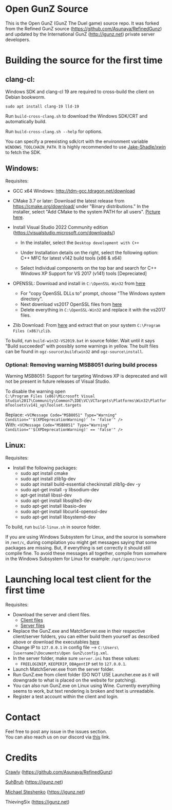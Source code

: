 # Open GunZ Source
This is the Open GunZ (GunZ The Duel game) source repo. It was forked from the Refined GunZ source (https://github.com/Asunaya/RefinedGunz) and updated by the International GunZ (http://igunz.net) private server developers.

# Building the source for the first time

## clang-cl:
Windows SDK and clang-cl 19 are required to cross-build the client on Debian bookworm.

`sudo apt install clang-19 lld-19`

Run `build-cross-clang.sh` to download the Windows SDK/CRT and automatically build.

Run `build-cross-clang.sh --help` for options.

You can specify a preexisting sdk/crt with the environment variable `WINDOWS_TOOLCHAIN_PATH`. It is highly recommended to use [Jake-Shadle/xwin](https://github.com/Jake-Shadle/xwin) to fetch the SDK.

## Windows:
Requisites:

* GCC x64 Windows: http://tdm-gcc.tdragon.net/download
* CMake 3.7 or later: Download the latest release from https://cmake.org/download/ under "Binary distributions." In the installer, select "Add CMake to the system PATH for all users". [Picture here](https://i.imgur.com/rQHLXX8.png).

* Install Visual Studio 2022 Community edition (https://visualstudio.microsoft.com/downloads/)

  - In the installer, select the `Desktop development with C++`

  - Under Installation details on the right, select the following option: C++ MFC for latest v142 build tools (x86 & x64)

  - Select Individual components on the top bar and search for C++ Windows XP Support for VS 2017 (v141) tools [Depreciated]


* OPENSSL: Download and install in `C:\OpenSSL-Win32` from [here](https://mega.nz/#!jLQWAQBJ!nT3v1FDHO80ikOmzsBZrImUpyh5ozE9mYnxdGXDDKWA)
  - For "copy OpenSSL DLLs to" prompt, choose "The Windows system directory".
  - Next download vs2017 OpenSSL files from [here](https://mega.nz/#!HfwCkIJa!UYvC9Sv2S24PFwHYEzWfrHevISTf1AmD9LuEMI8Yhco)
  - Delete everything in `C:\OpenSSL-Win32` and replace it with the vs2017 files.
* Zlib Download: From [here](https://mega.nz/#!LepTgbTT!AHdYH0Kil1jxaINwhbm5uh7VtjKtcx6vMz6WZVHpCOU) and extract that on your system `C:\Program Files (x86)\zlib`.

To build, run `build-win32-VS2019.bat` in source folder. Wait until it says "Build succeeded" with possibly some warnings in yellow.
The built files can be found in `ogz-source\build\win32` and `ogz-source\install`.

### Optional: Removing warning MSB8051 during build process
Warning MSB8051: Support for targeting Windows XP is deprecated and will not be present
in future releases of Visual Studio.

To disable the warning open  
`C:\Program Files (x86)\Microsoft Visual Studio\2017\Community\Common7\IDE\VC\VCTargets\Platforms\Win32\PlatformToolsets\v141_xp\Toolset.targets`

Replace:  `<VCMessage Code="MSB8051" Type="Warning" Condition="'$(XPDeprecationWarning)' != 'false'" />`  
With:     `<VCMessage Code="MSB8051" Type="Warning" Condition="'$(XPDeprecationWarning)' == 'false'" />`  

## Linux:
Requisites:

* Install the following packages: 
    - sudo apt install cmake
    - sudo apt install zlib1g-dev
    - sudo apt install build-essential checkinstall zlib1g-dev -y
    - sudo apt-get install -y libsodium-dev
    - apt-get install libssl-dev
    - sudo apt-get install libsqlite3-dev
    - sudo apt-get install libasio-dev
    - sudo apt-get install libcurl4-openssl-dev
    - sudo apt-get install libsystemd-dev

To build, run `build-linux.sh` in source folder.

If you are using Windows Subsystem for Linux, and the source is somwhere in `/mnt/c`, during compilation you might get messages saying that some packages are missing. But, if everything is set correctly it should still compile fine. To avoid these messages all together, compile from somwhere in the Windows Subsystem for Linux for example: `/opt/igunz/source`

# Launching local test client for the first time
Requisites:

* Download the server and client files.
	- [Client files](https://github.com/open-gunz/client)
	- [Server files](https://github.com/open-gunz/server)
* Replace the GunZ.exe and MatchServer.exe in their respective client/server folders, you can either build them yourself as described above or download the executables [here](https://github.com/open-gunz/ogz-source/releases)
* Change IP to `127.0.0.1` in config file --> `C:\Users\[username]\Documents\Open GunZ\config.xml`.
* In the server folder, make sure `server.ini` has these values:
  - `FREELOGINIP`, `KEEPERIP`, `DBAgentIP` set to `127.0.0.1`.
* Launch MatchServer.exe from the server folder.
* Run GunZ.exe from client folder (DO NOT USE Launcher.exe as it will downgrade to what is placed on the website for patching).
* You can also run GunZ.exe on Linux using Wine. Currently everything seems to work, but text rendering is broken and text is unreadable.
* Register a test account within the client and login.

# Contact
Feel free to post any issue in the issues section.  
You can also reach us on our discord via [this](https://discord.gg/CWjzsu5) link.

# Credits
[Crawly](https://github.com/Asunaya) (https://github.com/Asunaya/RefinedGunz)

[SuhBruh](https://github.com/suhbruh) (https://igunz.net)

[Michael Steshenko](https://github.com/Michael-Steshenko) (https://igunz.net)

ThievingSix (https://igunz.net)
